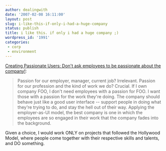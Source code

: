 ```yaml
---
author: dealingwith
date: '2007-02-08 16:11:00'
layout: post
slug: i-like-this-if-only-i-had-a-huge-company
status: publish
title: i like this. if only i had a huge company ;)
wordpress_id: '1991'
categories:
 - corp
 - environment
---
```


[Creating Passionate Users: Don't ask employees to be passionate about the
company!][1]:

> Passion for our employer, manager, current job? Irrelevant. Passion for our
profession and the kind of work we do? Crucial. If I own company FOO, I don't
need employees with a passion for FOO. I want those with a passion for the
work they're doing. The company should behave just like a good user interface
-- support people in doing what they're trying to do, and stay the hell out of
their way. Applying the employer-as-UI model, the best company is one in which
the employees are so engaged in their work that the company fades into the
background.

Given a choice, I would work ONLY on projects that followed the Hollywood
Model, where people come together with their respective skills and talents,
and DO something.

   [1]: http://headrush.typepad.com/creating_passionate_users/2007/02/dont_ask_employ.html

